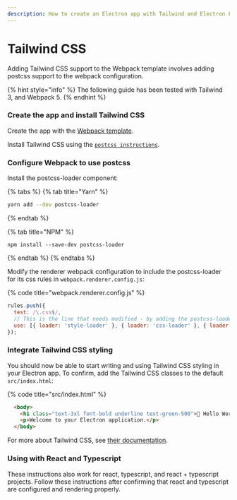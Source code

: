 ```yaml
---
description: How to create an Electron app with Tailwind and Electron Forge
---
```


# Tailwind CSS

Adding Tailwind CSS support to the Webpack template involves adding postcss support to the webpack configuration.

{% hint style="info" %}
The following guide has been tested with Tailwind 3, and Webpack 5.
{% endhint %}

### Create the app and install Tailwind CSS

Create the app with the [Webpack template](../../templates/webpack-template.md).

Install Tailwind CSS using the [`postcss instructions`](https://tailwindcss.com/docs/installation/using-postcss).

### Configure Webpack to use postcss

Install the postcss-loader component:

{% tabs %}
{% tab title="Yarn" %}
```bash
yarn add --dev postcss-loader
```
{% endtab %}

{% tab title="NPM" %}
```text
npm install --save-dev postcss-loader
```
{% endtab %}
{% endtabs %}

Modify the renderer webpack configuration to include the postcss-loader for its css rules in `webpack.renderer.config.js`:

{% code title="webpack.renderer.config.js" %}
```javascript
rules.push({
  test: /\.css$/,
  // This is the line that needs modified - by adding the postcss-loader to the list of css rules
  use: [{ loader: 'style-loader' }, { loader: 'css-loader' }, { loader: 'postcss-loader'}],
});
```
### Integrate Tailwind CSS styling

You should now be able to start writing and using Tailwind CSS styling in your Electron app. To confirm, add the Tailwind CSS classes to the default `src/index.html`:

{% code title="src/index.html" %}
```html
  <body>
    <h1 class="text-3xl font-bold underline text-green-500">💖 Hello World!</h1>
    <p>Welcome to your Electron application.</p>
  </body>
```

For more about Tailwind CSS, see [their documentation](https://tailwindcss.com/docs).

### Using with React and Typescript

These instructions also work for react, typescript, and react + typescript projects. Follow these instructions after confirming that react and typescript are configured and rendering properly. 


